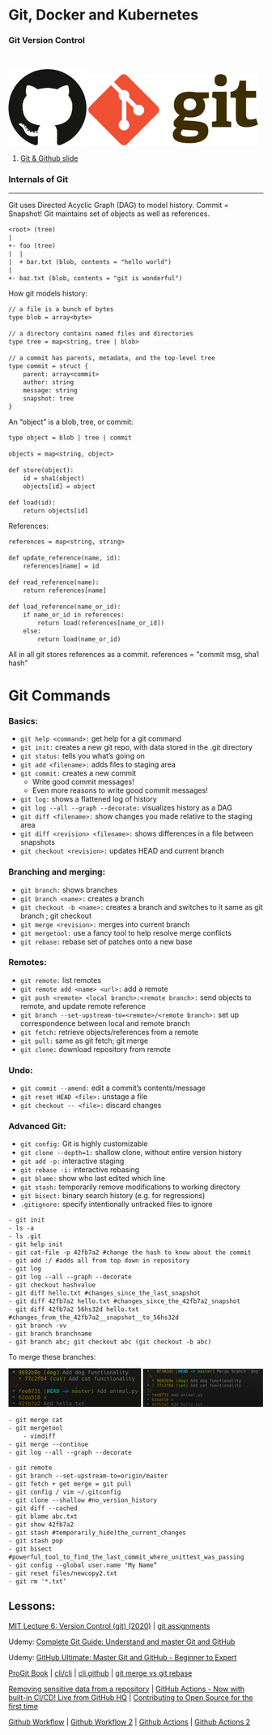 # Git, Docker and Kubernetes

### Git Version Control
<br />

<img src="./img/github.png" height=150px><a> </a><img src="./img/git.png" height=140px>


1. [Git & Github slide](gitngithub.pdf)


### Internals of Git
---

Git uses Directed Acyclic Graph (DAG) to model history. Commit = Snapshot! Git maintains set of objects as well as references.

```git
<root> (tree)
|
+- foo (tree)
|  |
|  + bar.txt (blob, contents = "hello world")
|
+- baz.txt (blob, contents = "git is wonderful")
```
How git models history:
```
// a file is a bunch of bytes
type blob = array<byte>

// a directory contains named files and directories
type tree = map<string, tree | blob>

// a commit has parents, metadata, and the top-level tree
type commit = struct {
    parent: array<commit>
    author: string
    message: string
    snapshot: tree
}
```
An “object” is a blob, tree, or commit:

```
type object = blob | tree | commit

objects = map<string, object>

def store(object):
    id = sha1(object)
    objects[id] = object

def load(id):
    return objects[id]
```

References:

```
references = map<string, string>

def update_reference(name, id):
    references[name] = id

def read_reference(name):
    return references[name]

def load_reference(name_or_id):
    if name_or_id in references:
        return load(references[name_or_id])
    else:
        return load(name_or_id)
```

All in all git stores references as a commit. references = "commit msg, sha1 hash"

# Git Commands

### Basics:
- `git help <command>:` get help for a git command
- `git init:` creates a new git repo, with data stored in the .git directory
- `git status:` tells you what’s going on
- `git add <filename>:` adds files to staging area
- `git commit:` creates a new commit
    - Write good commit messages!
    - Even more reasons to write good commit messages!
- `git log:` shows a flattened log of history
- `git log --all --graph --decorate:` visualizes history as a DAG
- `git diff <filename>:` show changes you made relative to the staging area
- `git diff <revision> <filename>:` shows differences in a file between snapshots
- `git checkout <revision>:` updates HEAD and current branch
### Branching and merging:
- `git branch:` shows branches
- `git branch <name>:` creates a branch
- `git checkout -b <name>:` creates a branch and switches to it
same as git branch <name>; git checkout <name>
- `git merge <revision>:` merges into current branch
- `git mergetool:` use a fancy tool to help resolve merge conflicts
- `git rebase:` rebase set of patches onto a new base
### Remotes:
- `git remote:` list remotes
- `git remote add <name> <url>:` add a remote
- `git push <remote> <local branch>:<remote branch>:` send objects to remote, and update remote reference
- `git branch --set-upstream-to=<remote>/<remote branch>:` set up correspondence between local and remote branch
- `git fetch:` retrieve objects/references from a remote
- `git pull:` same as git fetch; git merge
- `git clone:` download repository from remote
### Undo:
- `git commit --amend:` edit a commit’s contents/message
- `git reset HEAD <file>:` unstage a file
- `git checkout -- <file>:` discard changes
### Advanced Git:
- `git config:` Git is highly customizable
- `git clone --depth=1:` shallow clone, without entire version history
- `git add -p:` interactive staging
- `git rebase -i:` interactive rebasing
- `git blame:` show who last edited which line
- `git stash:` temporarily remove modifications to working directory
- `git bisect:` binary search history (e.g. for regressions)
- `.gitignore:` specify intentionally untracked files to ignore


```
- git init
- ls -a
- ls .git
- git help init 
- git cat-file -p 42fb7a2 #change the hash to know about the commit
- git add :/ #adds all from top down in repository
- git log
- git log --all --graph --decorate
- git checkout hashvalue
- git diff hello.txt #changes_since_the_last_snapshot
- git diff 42fb7a2 hello.txt #changes_since_the_42fb7a2_snapshot
- git diff 42fb7a2 56hs32d hello.txt #changes_from_the_42fb7a2__snapshot__to_56hs32d
- git branch -vv
- git branch branchname
- git branch abc; git checkout abc (git checkout -b abc)

```
To merge these branches:

<img src="./img/git_merge.png" width=52%><a> </a><img src="./img/merged.png" width=47%>

```
- git merge cat
- git mergetool
    - vimdiff
- git merge --continue
- git log --all --graph --decorate
```

```
- git remote
- git branch --set-upstream-to=origin/master
- git fetch + get merge = git pull
- git config / vim ~/.gitconfig
- git clone --shallow #no_version_history
- git diff --cached
- git blame abc.txt
- git show 42fb7a2
- git stash #temporarily_hide)the_current_changes
- git stash pop
- git bisect #powerful_tool_to_find_the_last_commit_where_unittest_was_passing
- git config --global user.name "My Name“
- git reset files/newcopy2.txt
- git rm '*.txt‘
```

## Lessons:
[MIT Lecture 6: Version Control (git) (2020)](https://youtu.be/2sjqTHE0zok) | [git assignments](https://missing.csail.mit.edu/2020/version-control/)

Udemy: [Complete Git Guide: Understand and master Git and GitHub](https://www.udemy.com/course/git-and-github-complete-guide/)

Udemy: [GitHub Ultimate: Master Git and GitHub - Beginner to Expert](https://www.udemy.com/course/github-ultimate/)

[ProGit Book](https://git-scm.com/book/en/v2) | [cli/cli](https://github.com/cli/cli) | [cli.github](https://cli.github.com/manual/) | [git merge vs git rebase](https://youtu.be/KWAZl2QHC44)

[Removing sensitive data from a repository](https://docs.github.com/en/free-pro-team@latest/github/authenticating-to-github/removing-sensitive-data-from-a-repository) | [GitHub Actions - Now with built-in CI/CD! Live from GitHub HQ](https://youtu.be/E1OunoCyuhY) | [Contributing to Open Source for the first time](https://youtu.be/c6b6B9oN4Vg)

[Github Workflow](https://www.youtube.com/watch?v=MnUd31TvBoU&list=PL4cUxeGkcC9goXbgTDQ0n_4TBzOO0ocPR&index=11&ab_channel=TheNetNinja) | [Github Workflow 2](https://youtu.be/oFYyTZwMyAg) | [Github Actions](https://youtu.be/J4EhgEskSZA) | [Github Actions 2](https://youtu.be/eB0nUzAI7M8)
